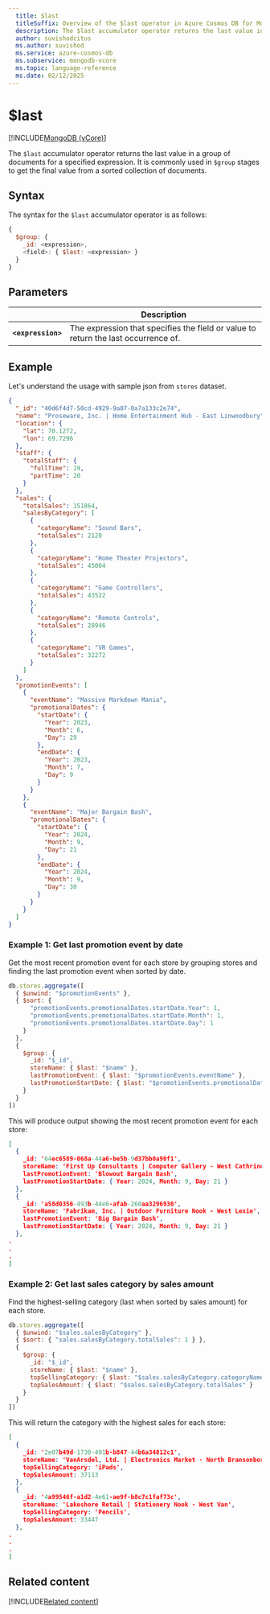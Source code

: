 ```yaml
---
  title: $last
  titleSuffix: Overview of the $last operator in Azure Cosmos DB for MongoDB vCore
  description: The $last accumulator operator returns the last value in a group of documents.
  author: suvishodcitus
  ms.author: suvishod
  ms.service: azure-cosmos-db
  ms.subservice: mongodb-vcore
  ms.topic: language-reference
  ms.date: 02/12/2025
---
```


# $last

[!INCLUDE[MongoDB (vCore)](~/reusable-content/ce-skilling/azure/includes/cosmos-db/includes/appliesto-mongodb-vcore.md)]

The `$last` accumulator operator returns the last value in a group of documents for a specified expression. It is commonly used in `$group` stages to get the final value from a sorted collection of documents.

## Syntax

The syntax for the `$last` accumulator operator is as follows:

```javascript
{
  $group: {
    _id: <expression>,
    <field>: { $last: <expression> }
  }
}
```

## Parameters

| | Description |
| --- | --- |
| **`<expression>`** | The expression that specifies the field or value to return the last occurrence of. |

## Example

Let's understand the usage with sample json from `stores` dataset.

```json
{
  "_id": "40d6f4d7-50cd-4929-9a07-0a7a133c2e74",
  "name": "Proseware, Inc. | Home Entertainment Hub - East Linwoodbury",
  "location": {
    "lat": 70.1272,
    "lon": 69.7296
  },
  "staff": {
    "totalStaff": {
      "fullTime": 19,
      "partTime": 20
    }
  },
  "sales": {
    "totalSales": 151864,
    "salesByCategory": [
      {
        "categoryName": "Sound Bars",
        "totalSales": 2120
      },
      {
        "categoryName": "Home Theater Projectors",
        "totalSales": 45004
      },
      {
        "categoryName": "Game Controllers",
        "totalSales": 43522
      },
      {
        "categoryName": "Remote Controls",
        "totalSales": 28946
      },
      {
        "categoryName": "VR Games",
        "totalSales": 32272
      }
    ]
  },
  "promotionEvents": [
    {
      "eventName": "Massive Markdown Mania",
      "promotionalDates": {
        "startDate": {
          "Year": 2023,
          "Month": 6,
          "Day": 29
        },
        "endDate": {
          "Year": 2023,
          "Month": 7,
          "Day": 9
        }
      }
    },
    {
      "eventName": "Major Bargain Bash",
      "promotionalDates": {
        "startDate": {
          "Year": 2024,
          "Month": 9,
          "Day": 21
        },
        "endDate": {
          "Year": 2024,
          "Month": 9,
          "Day": 30
        }
      }
    }
  ]
}
```

### Example 1: Get last promotion event by date

Get the most recent promotion event for each store by grouping stores and finding the last promotion event when sorted by date.

```javascript
db.stores.aggregate([
  { $unwind: "$promotionEvents" },
  { $sort: { 
      "promotionEvents.promotionalDates.startDate.Year": 1,
      "promotionEvents.promotionalDates.startDate.Month": 1,
      "promotionEvents.promotionalDates.startDate.Day": 1
    }
  },
  {
    $group: {
      _id: "$_id",
      storeName: { $last: "$name" },
      lastPromotionEvent: { $last: "$promotionEvents.eventName" },
      lastPromotionStartDate: { $last: "$promotionEvents.promotionalDates.startDate" }
    }
  }
])
```

This will produce output showing the most recent promotion event for each store:

```json
[
  {
    _id: '64ec6589-068a-44a6-be5b-9d37bb0a90f1',
    storeName: 'First Up Consultants | Computer Gallery - West Cathrine',
    lastPromotionEvent: 'Blowout Bargain Bash',
    lastPromotionStartDate: { Year: 2024, Month: 9, Day: 21 }
  },
  {
    _id: 'a58d0356-493b-44e6-afab-260aa3296930',
    storeName: 'Fabrikam, Inc. | Outdoor Furniture Nook - West Lexie',
    lastPromotionEvent: 'Big Bargain Bash',
    lastPromotionStartDate: { Year: 2024, Month: 9, Day: 21 }
  },
.
.
.
]
```

### Example 2: Get last sales category by sales amount

Find the highest-selling category (last when sorted by sales amount) for each store.

```javascript
db.stores.aggregate([
  { $unwind: "$sales.salesByCategory" },
  { $sort: { "sales.salesByCategory.totalSales": 1 } },
  {
    $group: {
      _id: "$_id",
      storeName: { $last: "$name" },
      topSellingCategory: { $last: "$sales.salesByCategory.categoryName" },
      topSalesAmount: { $last: "$sales.salesByCategory.totalSales" }
    }
  }
])
```

This will return the category with the highest sales for each store:

```json
[
  {
    _id: '2e07b49d-1730-491b-b847-44b6a34812c1',
    storeName: 'VanArsdel, Ltd. | Electronics Market - North Bransonborough',
    topSellingCategory: 'iPads',
    topSalesAmount: 37113
  },
  {
    _id: '4a99546f-a1d2-4e61-ae9f-b8c7c1faf73c',
    storeName: 'Lakeshore Retail | Stationery Nook - West Van',
    topSellingCategory: 'Pencils',
    topSalesAmount: 33447
  },
.
.
.
]
```

## Related content

[!INCLUDE[Related content](../includes/related-content.md)]
